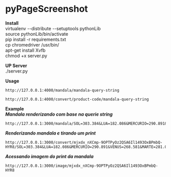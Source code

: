 # pyPageScreenshot

**Install**  
virtualenv --distribute --setuptools pythonLib  
source pythonLib/bin/activate  
pip install -r requirements.txt  
cp chromedriver /usr/bin/  
apt-get install Xvfb  
chmod +x server.py  

**UP Server**  
./server.py

**Usage**  
<pre><code>http://127.0.0.1:4000/mandala/mandala-query-string</code></pre>  
<pre><code>http://127.0.0.1:4000/convert/product-code/mandala-query-string  </code></pre>
  
**Example**  
***Mandala renderizando com base na querie string***  
<pre><code>http://127.0.0.1:3000/mandala/SOL=303.384&LUA=182.086&MERCURIO=290.891&VENUS=268.581&MARTE=281.003&JUPITER=163.691&SATURNO=308.554&URANO=285.055&NETUNO=287.093&PLUTAO=232.661&ASCENDENTE=221.226&MEIODOCEU=120.64&DESCENDENTE=41.2263&FUNDODOCEU=300.64&CASA1=221.226&CASA2=250.374&CASA3=275.512&CASA4=300.64&CASA5=329.206&CASA6=3.48749&CASA7=41.2263&CASA8=70.3743&CASA9=95.5116&CASA10=120.64&CASA11=149.206&CASA12=183.487&AspectoP1=SOL&AspectoS1=LUA&TipoAspecto1=TRIGONO&AspectoP2=SOL&AspectoS2=SATURNO&TipoAspecto2=CONJUNCAO&AspectoP3=LUA&AspectoS3=VENUS&TipoAspecto3=QUADRATURA&AspectoP4=LUA&AspectoS4=SATURNO&TipoAspecto4=TRIGONO&AspectoP5=MERCURIO&AspectoS5=MARTE&TipoAspecto5=CONJUNCAO&AspectoP6=MERCURIO&AspectoS6=URANO&TipoAspecto6=CONJUNCAO&AspectoP7=MERCURIO&AspectoS7=NETUNO&TipoAspecto7=CONJUNCAO&AspectoP8=MERCURIO&AspectoS8=PLUTAO&TipoAspecto8=SEXTIL&AspectoP9=MARTE&AspectoS9=JUPITER&TipoAspecto9=TRIGONO&AspectoP10=MARTE&AspectoS10=URANO&TipoAspecto10=CONJUNCAO&AspectoP11=MARTE&AspectoS11=NETUNO&TipoAspecto11=CONJUNCAO&AspectoP12=JUPITER&AspectoS12=URANO&TipoAspecto12=TRIGONO&AspectoP13=JUPITER&AspectoS13=NETUNO&TipoAspecto13=TRIGONO&AspectoP14=URANO&AspectoS14=NETUNO&TipoAspecto14=CONJUNCAO&NUMASP=14&</code></pre>  

***Renderizando mandala e tirando um print***  
<pre><code>http://127.0.0.1:3000/convert/mjxdx_nXCmp-9OPTPyOz2QSA6Il1493OxBPmbQ-HYR8/SOL=303.384&LUA=182.086&MERCURIO=290.891&VENUS=268.581&MARTE=281.003&JUPITER=163.691&SATURNO=308.554&URANO=285.055&NETUNO=287.093&PLUTAO=232.661&ASCENDENTE=221.226&MEIODOCEU=120.64&DESCENDENTE=41.2263&FUNDODOCEU=300.64&CASA1=221.226&CASA2=250.374&CASA3=275.512&CASA4=300.64&CASA5=329.206&CASA6=3.48749&CASA7=41.2263&CASA8=70.3743&CASA9=95.5116&CASA10=120.64&CASA11=149.206&CASA12=183.487&AspectoP1=SOL&AspectoS1=LUA&TipoAspecto1=TRIGONO&AspectoP2=SOL&AspectoS2=SATURNO&TipoAspecto2=CONJUNCAO&AspectoP3=LUA&AspectoS3=VENUS&TipoAspecto3=QUADRATURA&AspectoP4=LUA&AspectoS4=SATURNO&TipoAspecto4=TRIGONO&AspectoP5=MERCURIO&AspectoS5=MARTE&TipoAspecto5=CONJUNCAO&AspectoP6=MERCURIO&AspectoS6=URANO&TipoAspecto6=CONJUNCAO&AspectoP7=MERCURIO&AspectoS7=NETUNO&TipoAspecto7=CONJUNCAO&AspectoP8=MERCURIO&AspectoS8=PLUTAO&TipoAspecto8=SEXTIL&AspectoP9=MARTE&AspectoS9=JUPITER&TipoAspecto9=TRIGONO&AspectoP10=MARTE&AspectoS10=URANO&TipoAspecto10=CONJUNCAO&AspectoP11=MARTE&AspectoS11=NETUNO&TipoAspecto11=CONJUNCAO&AspectoP12=JUPITER&AspectoS12=URANO&TipoAspecto12=TRIGONO&AspectoP13=JUPITER&AspectoS13=NETUNO&TipoAspecto13=TRIGONO&AspectoP14=URANO&AspectoS14=NETUNO&TipoAspecto14=CONJUNCAO&NUMASP=14&</code></pre>  
  
***Acessando imagem do print da mandala***  
<pre><code>http://127.0.0.1:3000/image/mjxdx_nXCmp-9OPTPyOz2QSA6Il1493OxBPmbQ-HYR8</code></pre>  
